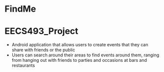 # FindMe
# EECS493_Project
* Android application that allows users to create events that they can share with friends or the public
* Users can search around their areas to find events around them, ranging from hanging out with friends to parties and occasions at bars and restaurants
